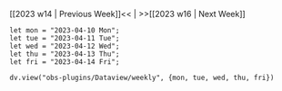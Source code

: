 [[2023 w14 | Previous Week]]<< | >>[[2023 w16 | Next Week]]

```dataviewjs
let mon = "2023-04-10 Mon";
let tue = "2023-04-11 Tue";
let wed = "2023-04-12 Wed";
let thu = "2023-04-13 Thu";
let fri = "2023-04-14 Fri";

dv.view("obs-plugins/Dataview/weekly", {mon, tue, wed, thu, fri})
```